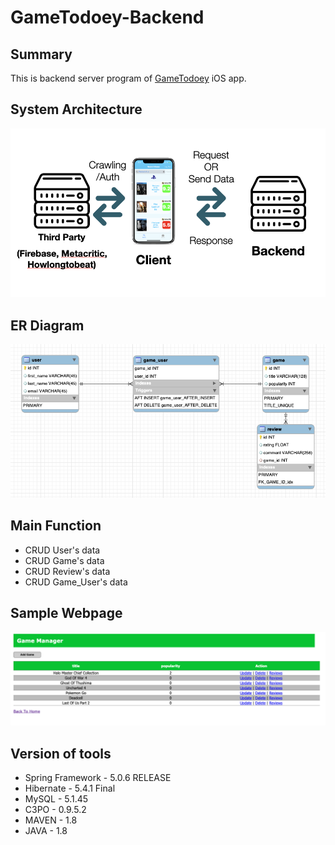 # GameTodoey-Backend
## Summary  
This is backend server program of [GameTodoey](https://github.com/JaeguKim/GameTodoey) iOS app.  
## System Architecture 
  
![image](img/serviceArchitecture.png)

## ER Diagram  
  
![image](img/ERdiagram.png)  
  
## Main Function  
* CRUD User's data  
* CRUD Game's data  
* CRUD Review's data  
* CRUD Game_User's data  
  
## Sample Webpage  
![image](img/game.png)  
  
## Version of tools  
* Spring Framework - 5.0.6 RELEASE  
* Hibernate - 5.4.1 Final  
* MySQL - 5.1.45  
* C3PO - 0.9.5.2  
* MAVEN - 1.8  
* JAVA - 1.8  
